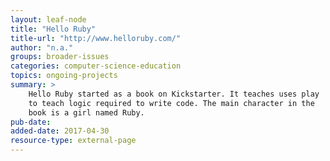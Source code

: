 ```yaml
---
layout: leaf-node
title: "Hello Ruby"
title-url: "http://www.helloruby.com/"
author: "n.a."
groups: broader-issues
categories: computer-science-education
topics: ongoing-projects
summary: >
    Hello Ruby started as a book on Kickstarter. It teaches uses play 
    to teach logic required to write code. The main character in the 
    book is a girl named Ruby.
pub-date: 
added-date: 2017-04-30
resource-type: external-page
---
```

